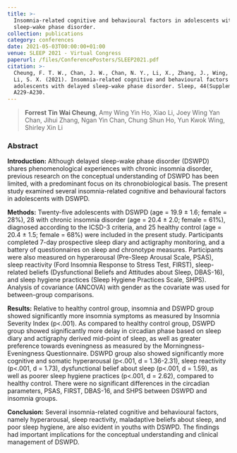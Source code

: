 ```yaml
---
title: >-
  Insomnia-related cognitive and behavioural factors in adolescents with delayed
  sleep-wake phase disorder. 
collection: publications
category: conferences
date: 2021-05-03T00:00:00+01:00
venue: SLEEP 2021 - Virtual Congress
paperurl: /files/ConferencePosters/SLEEP2021.pdf
citation: >-
  Cheung, F. T. W., Chan, J. W., Chan, N. Y., Li, X., Zhang, J., Wing, Y. K., &
  Li, S. X. (2021). Insomnia-related cognitive and behavioural factors in
  adolescents with delayed sleep-wake phase disorder. Sleep, 44(Supplement_2),
  A229-A230.
---
```

> **Forrest Tin Wai Cheung**, Amy Wing Yin Ho, Xiao Li, Joey Wing Yan Chan, Jihui Zhang, Ngan Yin Chan, Chung Shun Ho, Yun Kwok Wing, Shirley Xin Li

### Abstract

**Introduction:** Although delayed sleep-wake phase disorder (DSWPD) shares phenomenological experiences with chronic insomnia disorder, previous research on the conceptual understanding of DSWPD has been limited, with a predominant focus on its chronobiological basis. The present study examined several insomnia-related cognitive and behavioural factors in adolescents with DSWPD.

**Methods:** Twenty-five adolescents with DSWPD (age = 19.9 ± 1.6; female = 28%), 28 with chronic insomnia disorder (age = 20.4 ± 2.0; female = 61%), diagnosed according to the ICSD-3 criteria, and 25 healthy control (age = 20.4 ± 1.5; female = 68%) were included in the present study. Participants completed 7-day prospective sleep diary and actigraphy monitoring, and a battery of questionnaires on sleep and chronotype measures. Participants were also measured on hyperarousal (Pre-Sleep Arousal Scale, PSAS), sleep reactivity (Ford Insomnia Response to Stress Test, FIRST), sleep-related beliefs (Dysfunctional Beliefs and Attitudes about Sleep, DBAS-16), and sleep hygiene practices (Sleep Hygiene Practices Scale, SHPS). Analysis of covariance (ANCOVA) with gender as the covariate was used for between-group comparisons.

**Results:** Relative to healthy control group, insomnia and DSWPD group showed significantly more insomnia symptoms as measured by Insomnia Severity Index (p&lt;.001). As compared to healthy control group, DSWPD group showed significantly more delay in circadian phase based on sleep diary and actigraphy derived mid-point of sleep, as well as greater preference towards eveningness as measured by the Morningness-Eveningness Questionnaire. DSWPD group also showed significantly more cognitive and somatic hyperarousal (p&lt;.001, d = 1.36-2.31), sleep reactivity (p&lt;.001, d = 1.73), dysfunctional belief about sleep (p&lt;.001, d = 1.59), as well as poorer sleep hygiene practices (p&lt;.001, d = 2.62), compared to healthy control. There were no significant differences in the circadian parameters, PSAS, FIRST, DBAS-16, and SHPS between DSWPD and insomnia groups.

**Conclusion:** Several insomnia-related cognitive and behavioural factors, namely hyperarousal, sleep reactivity, maladaptive beliefs about sleep, and poor sleep hygiene, are also evident in youths with DSWPD. The findings had important implications for the conceptual understanding and clinical management of DSWPD.
